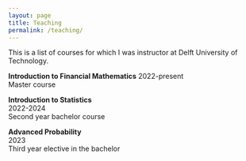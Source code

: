 ```yaml
---
layout: page
title: Teaching
permalink: /teaching/
---
```

This is a list of courses for which I was instructor at Delft University of Technology.

**Introduction to Financial Mathematics**
2022-present \
Master course

**Introduction to Statistics**\
2022-2024 \
Second year bachelor course

**Advanced Probability**\
2023 \
Third year elective in the bachelor
